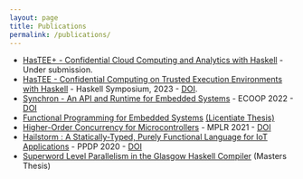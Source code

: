 ```yaml
---
layout: page
title: Publications
permalink: /publications/
---
```


- [HasTEE+ - Confidential Cloud Computing and Analytics with Haskell](https://abhiroop.github.io/pubs/hastee_plus) - Under submission.
- [HasTEE - Confidential Computing on Trusted Execution Environments with Haskell](https://abhiroop.github.io/pubs/hastee) - Haskell Symposium, 2023 - [DOI](https://doi.org/10.1145/3609026.3609731).
- [Synchron - An API and Runtime for Embedded Systems](https://abhiroop.github.io/pubs/synchron) - ECOOP 2022 - [DOI](https://drops.dagstuhl.de/opus/volltexte/2022/16245/)
- [Functional Programming for Embedded Systems](https://abhiroop.github.io/lic/) [(Licentiate Thesis)](https://research.chalmers.se/en/publication/529325)
- [Higher-Order Concurrency for Microcontrollers](https://abhiroop.github.io/pubs/sensevm_mplr) - MPLR 2021 - [DOI](https://dl.acm.org/doi/10.1145/3475738.3480716)
- [Hailstorm : A Statically-Typed, Purely Functional Language for IoT Applications](https://abhiroop.github.io/pubs/hailstorm/) - PPDP 2020 - [DOI](https://dl.acm.org/doi/10.1145/3414080.3414092)
- [Superword Level Parallelism in the Glasgow Haskell Compiler](https://abhiroop.github.io/pubs/haskellvector) (Masters Thesis)
